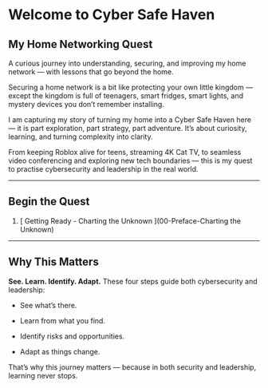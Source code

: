 # Welcome to Cyber Safe Haven
## My Home Networking Quest

A curious journey into understanding, securing, and improving my home network — with lessons that go beyond the home.

Securing a home network is a bit like protecting your own little kingdom — except the kingdom is full of teenagers, smart fridges, smart lights, and mystery devices you don’t remember installing.

I am capturing my story of turning my home into a Cyber Safe Haven here — it is part exploration, part strategy, part adventure. It’s about curiosity, learning, and turning complexity into clarity.

From keeping Roblox alive for teens, streaming 4K Cat TV, to seamless video conferencing and exploring new tech boundaries — this is my quest to practise cybersecurity and leadership in the real world.

---

## Begin the Quest

1. [ Getting Ready - Charting the Unknown ](00-Preface-Charting the Unknown)

---

## Why This Matters

**See. Learn. Identify. Adapt.**
These four steps guide both cybersecurity and leadership:

- See what’s there.

- Learn from what you find.

- Identify risks and opportunities.

- Adapt as things change.

That’s why this journey matters — because in both security and leadership, learning never stops.
